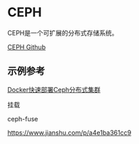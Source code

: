 # CEPH

CEPH是一个可扩展的分布式存储系统。

[CEPH Github](https://github.com/ceph/ceph)

## 示例参考

[Docker快速部署Ceph分布式集群](https://blog.csdn.net/xu7065/article/details/104680431)

挂载

ceph-fuse

https://www.jianshu.com/p/a4e1ba361cc9